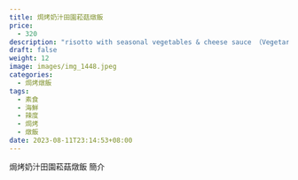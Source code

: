 ```yaml
---
title: 焗烤奶汁田園菘菇燉飯
price:
  - 320
description: "risotto with seasonal vegetables & cheese sauce （Vegetarian） "
draft: false
weight: 12
image: images/img_1448.jpeg
categories:
  - 焗烤燉飯
tags:
  - 素食
  - 海鮮
  - 辣度
  - 焗烤
  - 燉飯
date: 2023-08-11T23:14:53+08:00
---
```


焗烤奶汁田園菘菇燉飯 簡介
